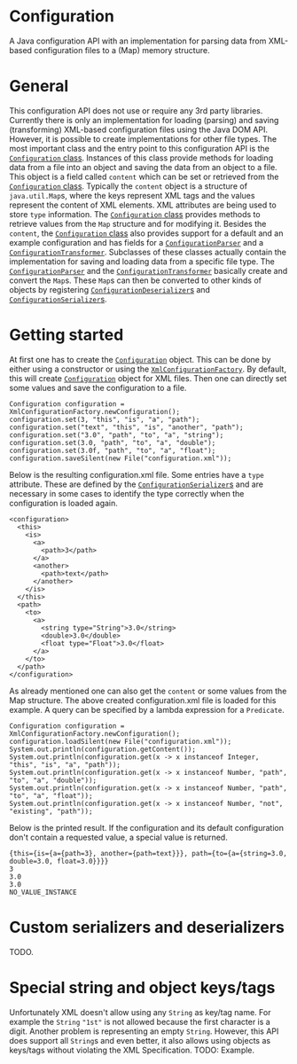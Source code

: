 # Configuration
A Java configuration API with an implementation for parsing data from XML-based configuration files to a (Map) memory structure.

# General
This configuration API does not use or require any 3rd party libraries. Currently there is only an implementation for loading (parsing) and saving (transforming) XML-based configuration files using the Java DOM API. However, it is possible to create implementations for other file types. The most important class and the entry point to this configuration API is the [```Configuration``` class](src/main/java/com/vanillage/utils/configuration/Configuration.java). Instances of this class provide methods for loading data from a file into an object and saving the data from an object to a file. This object is a field called ```content``` which can be set or retrieved from the [```Configuration``` class](src/main/java/com/vanillage/utils/configuration/Configuration.java). Typically the ```content``` object is a structure of ```java.util.Map```s, where the keys represent XML tags and the values represent the content of XML elements. XML attributes are being used to store ```type``` information. The [```Configuration``` class](src/main/java/com/vanillage/utils/configuration/Configuration.java) provides methods to retrieve values from the ```Map``` structure and for modifying it. Besides the ```content```, the [```Configuration``` class](src/main/java/com/vanillage/utils/configuration/Configuration.java) also provides support for a default and an example configuration and has fields for a [```ConfigurationParser```](src/main/java/com/vanillage/utils/configuration/ConfigurationParser.java) and a [```ConfigurationTransformer```](src/main/java/com/vanillage/utils/configuration/ConfigurationTransformer.java). Subclasses of these classes actually contain the implementation for saving and loading data from a specific file type. The [```ConfigurationParser```](src/main/java/com/vanillage/utils/configuration/ConfigurationParser.java) and the [```ConfigurationTransformer```](src/main/java/com/vanillage/utils/configuration/ConfigurationTransformer.java) basically create and convert the ```Map```s. These ```Map```s can then be converted to other kinds of objects by registering [```ConfigurationDeserializer```s](src/main/java/com/vanillage/utils/configuration/deserializers/) and [```ConfigurationSerializer```s](src/main/java/com/vanillage/utils/configuration/serializers/).

# Getting started
At first one has to create the [```Configuration```](src/main/java/com/vanillage/utils/configuration/Configuration.java) object. This can be done by either using a constructor or using the [```XmlConfigurationFactory```](src/main/java/com/vanillage/utils/configuration/xml/XmlConfigurationFactory.java). By default, this will create [```Configuration```](src/main/java/com/vanillage/utils/configuration/Configuration.java) object for XML files. Then one can directly set some values and save the configuration to a file.
```
Configuration configuration = XmlConfigurationFactory.newConfiguration();
configuration.set(3, "this", "is", "a", "path");
configuration.set("text", "this", "is", "another", "path");
configuration.set("3.0", "path", "to", "a", "string");
configuration.set(3.0, "path", "to", "a", "double");
configuration.set(3.0f, "path", "to", "a", "float");
configuration.saveSilent(new File("configuration.xml"));
```
Below is the resulting configuration.xml file. Some entries have a ```type``` attribute. These are defined by the [```ConfigurationSerializer```s](src/main/java/com/vanillage/utils/configuration/serializers/) and are necessary in some cases to identify the type correctly when the configuration is loaded again.
```
<configuration>
  <this>
    <is>
      <a>
        <path>3</path>
      </a>
      <another>
        <path>text</path>
      </another>
    </is>
  </this>
  <path>
    <to>
      <a>
        <string type="String">3.0</string>
        <double>3.0</double>
        <float type="Float">3.0</float>
      </a>
    </to>
  </path>
</configuration>
```
As already mentioned one can also get the ```content``` or some values from the Map structure. The above created configuration.xml file is loaded for this example. A query can be specified by a lambda expression for a ```Predicate```.
```
Configuration configuration = XmlConfigurationFactory.newConfiguration();
configuration.loadSilent(new File("configuration.xml"));
System.out.println(configuration.getContent());
System.out.println(configuration.get(x -> x instanceof Integer, "this", "is", "a", "path"));
System.out.println(configuration.get(x -> x instanceof Number, "path", "to", "a", "double"));
System.out.println(configuration.get(x -> x instanceof Number, "path", "to", "a", "float"));
System.out.println(configuration.get(x -> x instanceof Number, "not", "existing", "path"));
```
Below is the printed result. If the configuration and its default configuration don't contain a requested value, a special value is returned.
```
{this={is={a={path=3}, another={path=text}}}, path={to={a={string=3.0, double=3.0, float=3.0}}}}
3
3.0
3.0
NO_VALUE_INSTANCE
```

# Custom serializers and deserializers
TODO.

# Special string and object keys/tags
Unfortunately XML doesn't allow using any ```String``` as key/tag name. For example the ```String``` ```"1st"``` is not allowed because the first character is a digit. Another problem is representing an empty ```String```. However, this API does support all ```String```s and even better, it also allows using objects as keys/tags without violating the XML Specification.
TODO: Example.
